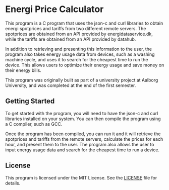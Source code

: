 # Energi Price Calculator

This program is a C program that uses the json-c and curl libraries to obtain energi spotprices and tariffs from two different remote servers. The spotprices are obtained from an API provided by energidataservice.dk, while the tariffs are obtained from an API provided by datahub.

In addition to retrieving and presenting this information to the user, the program also takes energy usage data from devices, such as a washing machine cycle, and uses it to search for the cheapest time to run the device. This allows users to optimize their energy usage and save money on their energy bills.

This program was originally built as part of a university project at Aalborg University, and was completed at the end of the first semester.

## Getting Started

To get started with the program, you will need to have the json-c and curl libraries installed on your system. You can then compile the program using a C compiler, such as GCC.

Once the program has been compiled, you can run it and it will retrieve the spotprices and tariffs from the remote servers, calculate the prices for each hour, and present them to the user. The program also allows the user to input energy usage data and search for the cheapest time to run a device.

## License

This program is licensed under the MIT License. See the [LICENSE](LICENSE) file for details.
